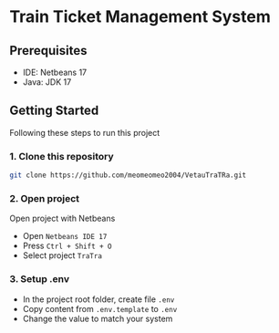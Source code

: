 # Train Ticket Management System

## Prerequisites
- IDE: Netbeans 17
- Java: JDK 17

## Getting Started

Following these steps to run this project

### 1. Clone this repository

```bash
git clone https://github.com/meomeomeo2004/VetauTraTRa.git
```

### 2. Open project

Open project with Netbeans
- Open `Netbeans IDE 17`
- Press `Ctrl + Shift + O`
- Select project `TraTra`

### 3. Setup .env

- In the project root folder, create file `.env`
- Copy content from `.env.template` to `.env`
- Change the value to match your system
